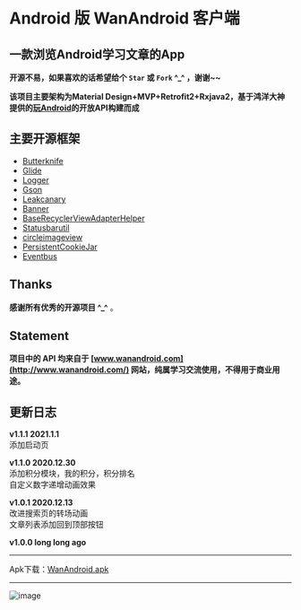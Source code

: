 # Android 版 WanAndroid 客户端
## 一款浏览Android学习文章的App
**开源不易，如果喜欢的话希望给个 `Star` 或 `Fork` ^_^ ，谢谢~~**

**该项目主要架构为Material Design+MVP+Retrofit2+Rxjava2，基于鸿洋大神提供的[玩Android](http://www.wanandroid.com/)的开放API构建而成**
## 主要开源框架
- [Butterknife](https://github.com/JakeWharton/butterknife)
- [Glide](https://github.com/bumptech/glide)
- [Logger](https://github.com/orhanobut/logger)
- [Gson](https://github.com/google/gson)
- [Leakcanary](https://github.com/square/leakcanary)
- [Banner](https://github.com/youth5201314/banner)
- [BaseRecyclerViewAdapterHelper](https://github.com/CymChad/BaseRecyclerViewAdapterHelper)
- [Statusbarutil](https://github.com/laobie/StatusBarUtil)
- [circleimageview](https://github.com/hdodenhof/CircleImageView)
- [PersistentCookieJar](https://github.com/franmontiel/PersistentCookieJar)
- [Eventbus](https://github.com/greenrobot/EventBus)

 ## Thanks

**感谢所有优秀的开源项目 ^_^** 。

## Statement
**项目中的 API 均来自于 [www.wanandroid.com](http://www.wanandroid.com/) 网站，纯属学习交流使用，不得用于商业用途。**

## 更新日志
**v1.1.1 2021.1.1**<br>
添加启动页<br>

**v1.1.0 2020.12.30**<br>
添加积分模块，我的积分，积分排名<br>
自定义数字递增动画效果<br>

**v1.0.1 2020.12.13**<br>
改进搜索页的转场动画<br>
文章列表添加回到顶部按钮<br>

**v1.0.0 long long ago**

***
Apk下载：[WanAndroid.apk](https://pan.baidu.com/s/1SGMtVlZvUW7ZqbAF6ssGNA)
***
![image](https://github.com/chenweide/wanAndroid/blob/master/image/example.gif)
<div align="center">
<!--   <img src="http://thyrsi.com/t6/385/1539141394x-1404775437.jpg" width="30%" height="30%"/> -->
<!--   <img src="http://thyrsi.com/t6/385/1539141451x-1404775437.jpg" width="30%" height="30%"/>
<!--   <img src="http://thyrsi.com/t6/385/1539175473x-1404755516.png" width="30%" height="30%"/> -->
<!--   <img src="http://thyrsi.com/t6/385/1539141464x-1404775437.jpg" width="30%" height="30%"/> -->
<!--   <img src="http://thyrsi.com/t6/385/1539141497x-1404775437.jpg" width="30%" height="30%"/> -->
<!--   <img src="http://thyrsi.com/t6/385/1539157438x-1404775605.png" width="30%" height="30%"/> -->
<!--   <img src="http://thyrsi.com/t6/385/1539141518x-1404775437.jpg" width="30%" height="30%"/> -->
<!--   <img src="http://thyrsi.com/t6/385/1539141533x-1404775437.jpg" width="30%" height="30%"/> -->
<!--   <img src="http://thyrsi.com/t6/385/1539141551x-1404775437.jpg" width="30%" height="30%"/> -->
 </div>
 
